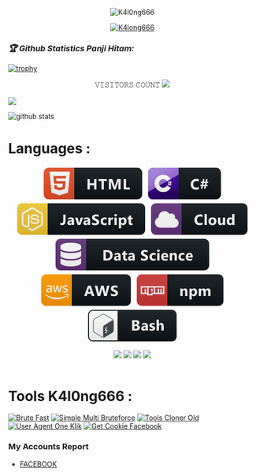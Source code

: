 <p align="center">
<img src="https://user-images.githubusercontent.com/96907156/174929913-5b3948df-f1fa-4d70-b51e-1b5472f5b9dc.jpg" alt="K4l0ng666" width="200"/>

<p align="center">
    <a href="https://Lexxy24.github.io">
        <img
            src="https://readme-typing-svg.herokuapp.com?size=15&width=280&lines=BlackWhiteHat+By+K4long666+🌐"
            alt="K4long666"
        />
    </a>
</p>
<h3><b><i>🏆 Github Statistics Panji Hitam:</i></b></h3>
<a href="https://github.com/k4long666"><img title="trophy" src="https://github-profile-trophy.vercel.app/?username=k4long666&theme=monokai"></a>
</p>  
<p><center> 
 𝚅𝙸𝚂𝙸𝚃𝙾𝚁𝚂 𝙲𝙾𝚄𝙽𝚃
 <img src="https://profile-counter.glitch.me/freeCodeCamp/count.svg" />
</p></center>
<img align="center" src="https://github-readme-stats.anuraghazra1.vercel.app/api/top-langs/?username=k4long666&layout=compact&theme=chartreuse-dark" />
<p align="center"> 

![github stats](https://github-readme-stats.vercel.app/api?username=k4long666&show_icons=true&include_all_commits=true&theme=chartreuse-dark&cache_seconds=3200)

# Languages :
</p>
<p align="center">
<img src="https://raw.githubusercontent.com/8bithemant/8bithemant/master/svg/dev/languages/html.svg" alt="Twitter" style="vertical-align:top; margin:4px"> <img src="https://raw.githubusercontent.com/8bithemant/8bithemant/master/svg/dev/languages/csharp.svg"alt="Twitter" style="vertical-align:top; margin:4px"> <img src="https://raw.githubusercontent.com/8bithemant/8bithemant/master/svg/dev/languages/js.svg" alt="Twitter" style="vertical-align:top; margin:4px"> <img src="https://raw.githubusercontent.com/8bithemant/8bithemant/master/svg/dev/misc/cloud.svg" alt="Twitter" style="vertical-align:top; margin:4px"> <img src="https://raw.githubusercontent.com/8bithemant/8bithemant/master/svg/dev/misc/datascience.svg" alt="Twitter" style="vertical-align:top; margin:4px"> <img src="https://raw.githubusercontent.com/8bithemant/8bithemant/master/svg/dev/services/aws.svg" alt="Twitter" style="vertical-align:top; margin:4px"> <img src="https://raw.githubusercontent.com/8bithemant/8bithemant/master/svg/dev/services/npm.svg" alt="Twitter" style="vertical-align:top; margin:4px"> <img src="https://raw.githubusercontent.com/8bithemant/8bithemant/master/svg/dev/tools/bash.svg" alt="Twitter" style="vertical-align:top; margin:4px">
 </p>

<p align="center">
<code><a href="https://www.python.org/" target="_blank"><img height="50" src="https://www.vectorlogo.zone/logos/python/python-ar21.svg"></a></code>
<code><a href="https://www.linux.org/" target="_blank"><img height="50" src="https://www.vectorlogo.zone/logos/linux/linux-ar21.svg"></a></code>
<code><a href="https://reactjs.org/" target="_blank"><img height="50" src="https://www.vectorlogo.zone/logos/reactjs/reactjs-ar21.svg"></a></code>
<code><a href="https://www.docker.com/" target="_blank"><img height="50" src="https://www.vectorlogo.zone/logos/docker/docker-official.svg"></a></code>
<br/><br/>
</p>

# Tools K4l0ng666 :
<a href="https://github.com/k4long666/brute"><img title="Brute Fast" src="https://github-readme-stats.vercel.app/api/pin/?username=k4long666&repo=BRUTE&theme=chartreuse-dark"></a>
<a href="https://github.com/k4long666/smbf"><img title="Simple Multi Bruteforce" src="https://github-readme-stats.vercel.app/api/pin/?username=k4long666&repo=SMBF&theme=vision-friendly-dark"></a>
<a href="https://github.com/k4long666/FuckCloner"><img title="Tools Cloner Old" src="https://github-readme-stats.vercel.app/api/pin/?username=k4long666&repo=FUCKCLONER&theme=dark"></a>
<a href="https://github.com/k4long666/user_agent"><img title="User Agent One Klik" src="https://github-readme-stats.vercel.app/api/pin/?username=k4long666&repo=USERAGENT&theme=vision-friendly-dark"></a>
<a href="https://github.com/k4long666/getcookie"><img title="Get Cookie Facebook" src="https://github-readme-stats.vercel.app/api/pin/?username=k4long666&repo=GETCOOKIE&theme=tokyonight"></a>

### My Accounts Report
* [FACEBOOK](https://www.facebook.com/k4long666)

